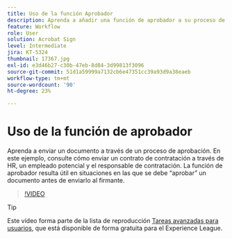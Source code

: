 ```yaml
---
title: Uso de la función Aprobador
description: Aprenda a añadir una función de aprobador a su proceso de aprobación de contratos
feature: Workflow
role: User
solution: Acrobat Sign
level: Intermediate
jira: KT-5324
thumbnail: 17367.jpg
exl-id: e3d46b27-c30b-47eb-8d84-3d99813f3096
source-git-commit: 51d1a59999a7132cb6e47351cc39a93d9a38eaeb
workflow-type: tm+mt
source-wordcount: '90'
ht-degree: 23%

---
```


# Uso de la función de aprobador

Aprenda a enviar un documento a través de un proceso de aprobación. En este ejemplo, consulte cómo enviar un contrato de contratación a través de HR, un empleado potencial y el responsable de contratación. La función de aprobador resulta útil en situaciones en las que se debe “aprobar” un documento antes de enviarlo al firmante.

>[!VIDEO](https://video.tv.adobe.com/v/343854?quality=12&learn=on&hidetitle=true)

>[!TIP]
>
>Este vídeo forma parte de la lista de reproducción [Tareas avanzadas para usuarios](https://experienceleague.adobe.com/es/playlists/acrobat-sign-get-started-business-users), que está disponible de forma gratuita para el Experience League.


